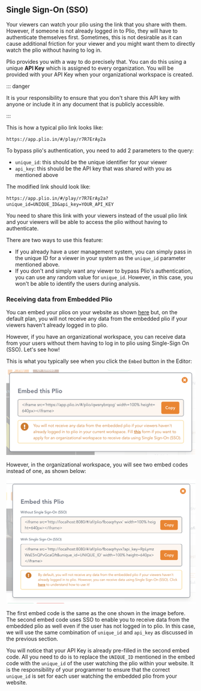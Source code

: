 ## Single Sign-On (SSO)

Your viewers can watch your plio using the link that you share with them. However, if someone is not already logged in to Plio, they will have to authenticate themselves first. Sometimes, this is not desirable as it can cause additional friction for your viewer and you might want them to directly watch the plio without having to log in.

Plio provides you with a way to do precisely that. You can do this using a unique **API Key** which is assigned to every organization. You will be provided with your API Key when your organizational workspace is created. 

::: danger

It is your responsibility to ensure that you don't share this API key with anyone or include it in any document that is publicly accessible.

:::

This is how a typical plio link looks like: 

```:no-line-numbers
https://app.plio.in/#/play/r7R7ErAy2a
```

To bypass plio's authentication, you need to add 2 parameters to the query:
- `unique_id`: this should be the unique identifier for your viewer
- `api_key`: this should be the API key that was shared with you as mentioned above

The modified link should look like:

```:no-line-numbers
https://app.plio.in/#/play/r7R7ErAy2a?unique_id=UNIQUE_ID&api_key=YOUR_API_KEY
```

You need to share this link with your viewers instead of the usual plio link and your viewers will be able to access the plio without having to authenticate.

There are two ways to use this feature:
- If you already have a user management system, you can simply pass in the unique ID for a viewer in your system as the `unique_id` parameter mentioned above.
- If you don't and simply want any viewer to bypass Plio's authentication, you can use any random value for `unique_id`. However, in this case, you won't be able to identify the users during analysis. 

### Receiving data from Embedded Plio

You can embed your plios on your website as shown [here](../getting-started/#embedding-a-plio) but, on the default plan, you will not receive any data from the embedded plio if your viewers haven't already logged in to plio. 

However, if you have an organizational workspace, you can receive data from your users without them having to log in to plio using Single-Sign On (SSO). Let's see how!

This is what you typically see when you click the `Embed` button in the Editor:

![embed dialog](../getting-started/images/embed_dialog.png)

However, in the organizational workspace, you will see two embed codes instead of one, as shown below:

![embed dialog sso](./images/embed_sso.png)

The first embed code is the same as the one shown in the image before. The second embed code uses SSO to enable you to receive data from the embedded plio as well even if the user has not logged in to plio. In this case, we will use the same combination of `unique_id` and `api_key` as discussed in the previous section.

You will notice that your API Key is already pre-filled in the second embed code. All you need to do is to replace the `UNIQUE_ID` mentioned in the embed code with the `unique_id` of the user watching the plio within your website. It is the responsibility of your programmer to ensure that the correct `unique_id` is set for each user watching the embedded plio from your website.